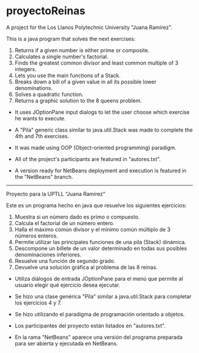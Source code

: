 # proyectoReinas

A project for the Los Llanos Polytechnic University "Juana Ramírez".

This is a java program that solves the next exercises:

1) Returns if a given number is either prime or composite.
2) Calculates a single number's factorial.
3) Finds the greatest common divisor and least common multiple of 3 integers.
4) Lets you use the main functions of a Stack.
5) Breaks down a bill of a given value in all its possible lower denominations. 
6) Solves a quadratic function.
7) Returns a graphic solution to the 8 queens problem.

- It uses JOptionPane input dialogs to let the user choose which exercise he wants to execute.
- A "Pila" generic class similar to java.util.Stack was made to complete the 4th and 7th exercises. 
- It was made using OOP (Object-oriented programming) paradigm. 
- All of the project's participants are featured in "autores.txt".

- A version ready for NetBeans deployment and execution is featured in the "NetBeans" branch.

---

Proyecto para la UPTLL "Juana Ramírez"

Este es un programa hecho en java que resuelve los siguientes ejercicios:

1) Muestra si un número dado es primo o compuesto.
2) Calcula el factorial de un número entero.
3) Halla el máximo común divisor y el mínimo común múltiplo de 3 números enteros.
4) Permite utilizar las principales funciones de una pila (Stack) dinámica.
5) Descompone un billete de un valor determinado en todas sus posibles denominaciones inferiores.
6) Resuelve una función de segundo grado.
7) Devuelve una solución gráfica al problema de las 8 reinas.

- Utiliza diálogos de entrada JOptionPane para el menú que permite al usuario elegir qué ejercicio desea ejecutar.
- Se hizo una clase genérica "Pila" similar a java.util.Stack para completar los ejercicios 4 y 7.
- Se hizo utilizando el paradigma de programación orientado a objetos. 
- Los participantes del proyecto están listados en "autores.txt".

- En la rama "NetBeans" aparece una versión del programa preparada para ser abierta y ejecutada en NetBeans.
